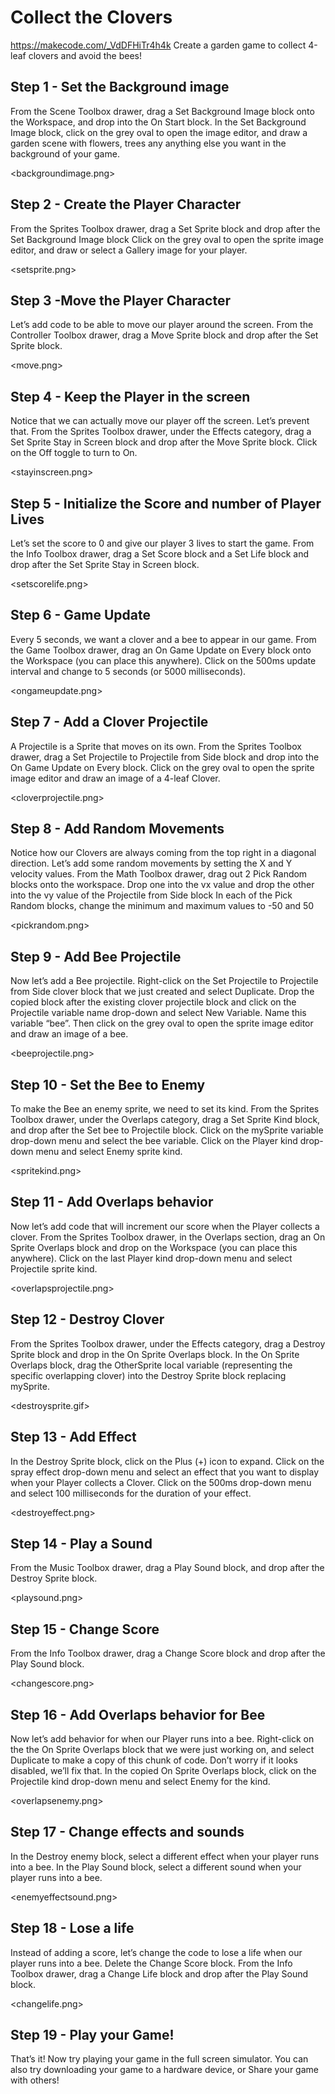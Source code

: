 # Collect the Clovers

https://makecode.com/_VdDFHiTr4h4k 
Create a garden game to collect 4-leaf clovers and avoid the bees! 

<Collect the Clovers.gif>

## Step 1 - Set the Background image

From the Scene Toolbox drawer, drag a Set Background Image block onto the Workspace, and drop into the On Start block. 
In the Set Background Image block, click on the grey oval to open the image editor, and draw a garden scene with flowers, trees any anything else you want in the background of your game. 

<backgroundimage.png> 

## Step 2 - Create the Player Character

From the Sprites Toolbox drawer, drag a Set Sprite block and drop after the Set Background Image block 
Click on the grey oval to open the sprite image editor, and draw or select a Gallery image for your player. 

<setsprite.png> 

## Step 3 -Move the Player Character

Let’s add code to be able to move our player around the screen. From the Controller Toolbox drawer, drag a Move Sprite block and drop after the Set Sprite block. 

<move.png> 

## Step 4 - Keep the Player in the screen

Notice that we can actually move our player off the screen. Let’s prevent that. 
From the Sprites Toolbox drawer, under the Effects category, drag a Set Sprite Stay in Screen block and drop after the Move Sprite block. 
Click on the Off toggle to turn to On. 

<stayinscreen.png>

## Step 5 - Initialize the Score and number of Player Lives

Let’s set the score to 0 and give our player 3 lives to start the game. 
From the Info Toolbox drawer, drag a Set Score block and a Set Life block and drop after the Set Sprite Stay in Screen block. 

<setscorelife.png> 

## Step 6 - Game Update

Every 5 seconds, we want a clover and a bee to appear in our game. 
From the Game Toolbox drawer, drag an On Game Update on Every block onto the Workspace (you can place this anywhere). 
Click on the 500ms update interval and change to 5 seconds (or 5000 milliseconds). 

<ongameupdate.png> 

## Step 7 - Add a Clover Projectile

A Projectile is a Sprite that moves on its own. 
From the Sprites Toolbox drawer, drag a Set Projectile to Projectile from Side block and drop into the On Game Update on Every block. 
Click on the grey oval to open the sprite image editor and draw an image of a 4-leaf Clover. 

<cloverprojectile.png> 

## Step 8 - Add Random Movements

Notice how our Clovers are always coming from the top right in a diagonal direction. Let’s add some random movements by setting the X and Y velocity values. 
From the Math Toolbox drawer, drag out 2 Pick Random blocks onto the workspace. 
Drop one into the vx value and drop the other into the vy value of the Projectile from Side block 
In each of the Pick Random blocks, change the minimum and maximum values to -50 and 50 

<pickrandom.png> 

## Step 9 - Add Bee Projectile

Now let’s add a Bee projectile. 
Right-click on the Set Projectile to Projectile from Side clover block that we just created and select Duplicate. 
Drop the copied block after the existing clover projectile block and click on the Projectile variable name drop-down and select New Variable. Name this variable “bee”. 
Then click on the grey oval to open the sprite image editor and draw an image of a bee. 

<beeprojectile.png> 

## Step 10 - Set the Bee to Enemy

To make the Bee an enemy sprite, we need to set its kind. 
From the Sprites Toolbox drawer, under the Overlaps category, drag a Set Sprite Kind block, and drop after the Set bee to Projectile block. 
Click on the mySprite variable drop-down menu and select the bee variable. 
Click on the Player kind drop-down menu and select Enemy sprite kind. 

<spritekind.png> 

## Step 11 - Add Overlaps behavior

Now let’s add code that will increment our score when the Player collects a clover. 
From the Sprites Toolbox drawer, in the Overlaps section, drag an On Sprite Overlaps block and drop on the Workspace (you can place this anywhere). 
Click on the last Player kind drop-down menu and select Projectile sprite kind. 

<overlapsprojectile.png> 

## Step 12 - Destroy Clover

From the Sprites Toolbox drawer, under the Effects category, drag a Destroy Sprite block and drop in the On Sprite Overlaps block. 
In the On Sprite Overlaps block, drag the OtherSprite local variable (representing the specific overlapping clover) into the Destroy Sprite block replacing mySprite. 

<destroysprite.gif> 

## Step 13 - Add Effect 
In the Destroy Sprite block, click on the Plus (+) icon to expand. 
Click on the spray effect drop-down menu and select an effect that you want to display when your Player collects a Clover. 
Click on the 500ms drop-down menu and select 100 milliseconds for the duration of your effect. 

<destroyeffect.png> 

## Step 14 - Play a Sound 

From the Music Toolbox drawer, drag a Play Sound block, and drop after the Destroy Sprite block. 

<playsound.png> 

## Step 15 - Change Score

From the Info Toolbox drawer, drag a Change Score block and drop after the Play Sound block. 

<changescore.png>

## Step 16 - Add Overlaps behavior for Bee

Now let’s add behavior for when our Player runs into a bee. 
Right-click on the the On Sprite Overlaps block that we were just working on, and select Duplicate to make a copy of this chunk of code. Don’t worry if it looks disabled, we’ll fix that. 
In the copied On Sprite Overlaps block, click on the Projectile kind drop-down menu and select Enemy for the kind. 

<overlapsenemy.png> 

## Step 17 - Change effects and sounds 

In the Destroy enemy block, select a different effect when your player runs into a bee. 
In the Play Sound block, select a different sound when your player runs into a bee. 

<enemyeffectsound.png>

## Step 18 - Lose a life 

Instead of adding a score, let’s change the code to lose a life when our player runs into a bee. 
Delete the Change Score block. 
From the Info Toolbox drawer, drag a Change Life block and drop after the Play Sound block. 

<changelife.png>

## Step 19 - Play your Game!

That’s it! Now try playing your game in the full screen simulator. You can also try downloading your game to a hardware device, or Share your game with others!